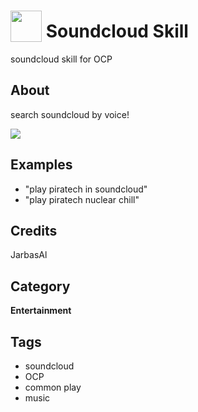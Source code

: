 # <img src='./ui/soundcloud.png' width='50' height='50' style='vertical-align:bottom'/> Soundcloud Skill

soundcloud skill for OCP

## About

search soundcloud by voice!

![](./gui.png)

## Examples
* "play piratech in soundcloud"
* "play piratech nuclear chill"

## Credits
JarbasAl

## Category
**Entertainment**

## Tags
- soundcloud
- OCP
- common play
- music
